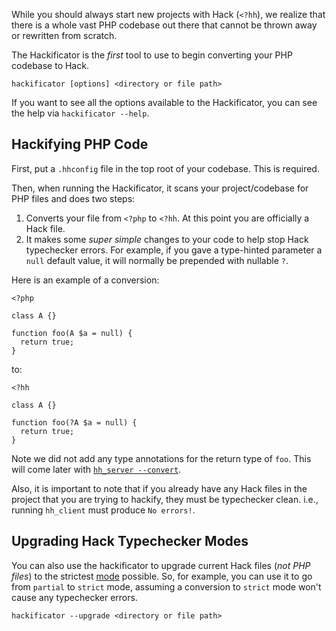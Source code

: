 While you should always start new projects with Hack (`<?hh`), we realize that there is a whole vast PHP codebase out there that cannot be thrown away or rewritten from scratch. 

The Hackificator is the *first* tool to use to begin converting your PHP codebase to Hack. 

```
hackificator [options] <directory or file path>
```

If you want to see all the options available to the Hackificator, you can see the help via `hackificator --help`.

## Hackifying PHP Code

First, put a `.hhconfig` file in the top root of your codebase. This is required.

Then, when running the Hackificator, it scans your project/codebase for PHP files and does two steps:

1. Converts your file from `<?php` to `<?hh`. At this point you are officially a Hack file.
2. It makes some *super simple* changes to your code to help stop Hack typechecker errors. For example, if you gave a type-hinted parameter a `null` default value, it will normally be prepended with nullable `?`.

Here is an example of a conversion:

```
<?php

class A {}

function foo(A $a = null) {
  return true;
}
```

to:

```
<?hh

class A {}

function foo(?A $a = null) {
  return true;
}
```

Note we did not add any type annotations for the return type of `foo`. This will come later with [`hh_server --convert`](./hh_server.md#automatic-type-annotations).

Also, it is important to note that if you already have any Hack files in the project that you are trying to hackify, they must be typechecker clean. i.e., running `hh_client` must produce `No errors!`.

## Upgrading Hack Typechecker Modes

You can also use the hackificator to upgrade current Hack files (*not PHP files*) to the strictest [mode](../typechecker/modes.md) possible. So, for example, you can use it to go from `partial` to `strict` mode, assuming a conversion to `strict` mode won't cause any typechecker errors.

```
hackificator --upgrade <directory or file path>
```
